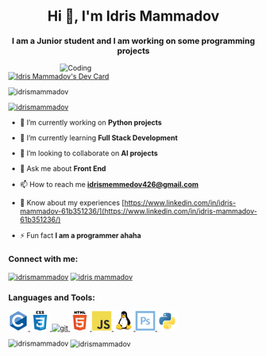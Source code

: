 <h1 align="center">Hi 👋, I'm Idris Mammadov</h1>
<h3 align="center">I am a Junior student and I am working on some programming projects</h3>
<img align="right" alt="Coding" width="400" src="https://encrypted-tbn0.gstatic.com/images?q=tbn:ANd9GcQrIXiA955nXXUIyfWiijcoMvGCbF5jv6S4BA&usqp=CAU">
<a href="https://app.daily.dev/IDRISMAMMADOV"><img src="https://api.daily.dev/devcards/7bf80a6b67184ae5b6138c74fcd92efa.png?r=qxi" width="400" alt="Idris Mammadov's Dev Card"/></a>
<p align="left"> <img src="https://komarev.com/ghpvc/?username=idrismammadov&label=Profile%20views&color=0e75b6&style=flat" alt="idrismammadov" /> </p>

<p align="left"> <a href="https://twitter.com/idrismammadov" target="blank"><img src="https://img.shields.io/twitter/follow/idrismammadov?logo=twitter&style=for-the-badge" alt="idrismammadov" /></a> </p>


- 🔭 I’m currently working on **Python projects**

- 🌱 I’m currently learning **Full Stack Development**

- 👯 I’m looking to collaborate on **AI projects**

- 💬 Ask me about **Front End**

- 📫 How to reach me **idrismemmedov426@gmail.com**

- 📄 Know about my experiences [https://www.linkedin.com/in/idris-mammadov-61b351236/](https://www.linkedin.com/in/idris-mammadov-61b351236/)

- ⚡ Fun fact **I am a programmer ahaha**

<h3 align="left">Connect with me:</h3>
<p align="left">
<a href="https://twitter.com/idrismammadov" target="blank"><img align="center" src="https://raw.githubusercontent.com/rahuldkjain/github-profile-readme-generator/master/src/images/icons/Social/twitter.svg" alt="idrismammadov" height="30" width="40" /></a>
<a href="https://linkedin.com/in/idris mammadov" target="blank"><img align="center" src="https://raw.githubusercontent.com/rahuldkjain/github-profile-readme-generator/master/src/images/icons/Social/linked-in-alt.svg" alt="idris mammadov" height="30" width="40" /></a>
</p>

<h3 align="left">Languages and Tools:</h3>
<p align="left"> <a href="https://www.cprogramming.com/" target="_blank" rel="noreferrer"> <img src="https://raw.githubusercontent.com/devicons/devicon/master/icons/c/c-original.svg" alt="c" width="40" height="40"/> </a> <a href="https://www.w3schools.com/css/" target="_blank" rel="noreferrer"> <img src="https://raw.githubusercontent.com/devicons/devicon/master/icons/css3/css3-original-wordmark.svg" alt="css3" width="40" height="40"/> </a> <a href="https://git-scm.com/" target="_blank" rel="noreferrer"> <img src="https://www.vectorlogo.zone/logos/git-scm/git-scm-icon.svg" alt="git" width="40" height="40"/> </a> <a href="https://www.w3.org/html/" target="_blank" rel="noreferrer"> <img src="https://raw.githubusercontent.com/devicons/devicon/master/icons/html5/html5-original-wordmark.svg" alt="html5" width="40" height="40"/> </a> <a href="https://developer.mozilla.org/en-US/docs/Web/JavaScript" target="_blank" rel="noreferrer"> <img src="https://raw.githubusercontent.com/devicons/devicon/master/icons/javascript/javascript-original.svg" alt="javascript" width="40" height="40"/> </a> <a href="https://www.linux.org/" target="_blank" rel="noreferrer"> <img src="https://raw.githubusercontent.com/devicons/devicon/master/icons/linux/linux-original.svg" alt="linux" width="40" height="40"/> </a> <a href="https://www.photoshop.com/en" target="_blank" rel="noreferrer"> <img src="https://raw.githubusercontent.com/devicons/devicon/master/icons/photoshop/photoshop-line.svg" alt="photoshop" width="40" height="40"/> </a> <a href="https://www.python.org" target="_blank" rel="noreferrer"> <img src="https://raw.githubusercontent.com/devicons/devicon/master/icons/python/python-original.svg" alt="python" width="40" height="40"/> </a> </p>

<p><img align="left" src="https://github-readme-stats.vercel.app/api/top-langs?username=idrismammadov&show_icons=true&locale=en&layout=compact" alt="idrismammadov" /></p>

<p>&nbsp;<img align="center" src="https://github-readme-stats.vercel.app/api?username=idrismammadov&show_icons=true&locale=en" alt="idrismammadov" /></p>
